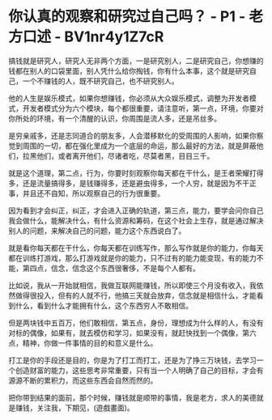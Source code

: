 # 你认真的观察和研究过自己吗？ - P1 - 老方口述 - BV1nr4y1Z7cR

搞钱就是研究人，研究人无非两个方面，一是研究别人，二是研究自己，你想赚的钱都在别人的口袋里面，别人凭什么给你掏钱，你有什么本事，这个就是研究自己，一个不赚钱的人，既不研究自己，也不研究别人。

他的人生是娱乐模式，如果你想赚钱，你必须从大众娱乐模式，调整为开发者模式，开发者模式分为六个模块，每个都很重要，请注意听，第一点，环境，你要对你所处的环境，有一个清醒的认识，你周围是流人多，还是吊丝多。

是穷亲戚多，还是志同道合的朋友多，人会潜移默化的受周围的人影响，如果你察觉到周围的一切，都在强化里成为一个底层的命运，那么最好的方法，就是屏蔽他们，拉黑他们，或者离开他们，尽诸者吃，尽莫者黑，目目三千。

就是这个道理，第二点，行为，你要时刻观察你每天都在干什么，是王者荣耀打得多，还是流量搞得多，是钱赚得多，还是避虫得多，一个人穷，就是因为不干正事，并且还不自知，所以观察自己的行为很重要。

因为看到才会纠正，纠正，才会进入正确的轨道，第三点，能力，要学会问你自己我会做什么，能解决什么，有什么资源和筹码，在这个社会上生存，就是通过解决别人的问题，来解决自己的问题，能力这个东西说白了。

就是看你每天都在干什么，你每天都在训练写作，那么写作就是你的能力，你每天都在训练打游戏，那么打游戏就是你的能力，只不过有的能力能变现，有的能力不能，第四点，信念，信念这个东西很奢侈，不是每个人都有。

比如说，我从一开始就相信，我做互联网能赚钱，所以即使三个月没有收入，我依然做得很投入，但有的人就不行，他搞三天就会放弃，信念就是相信什么，才能看到什么，看到什么才能拥有什么，这个东西穷人不敢相信。

但是两块钱中五百万，他们敢相信，第五点，身份，理想成为什么样的人，有没有对标的偶像，如果有，就去模仿和学习，如果没有，就赶快找到一个偶像，第六点，精神，你做一件事情的目的和意义是什么。

打工是你的手段还是目的，你是为了打工而打工，还是为了挣三万块钱，去学习一个创造财富的能力，这些思考非常重要，只有当一个人明确了自己的目标，才会有源源不断的累积力，而这些东西会自然而然的。

把你带到结果的面前，那个时候，赚钱就是顺带的事情，我是老方，求人的美德就是赚钱，关注我，下期见，(遊戲畫面)。

